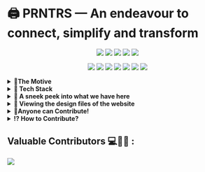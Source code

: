 # 🖨 PRNTRS — An endeavour to connect, simplify and transform

<div align="center">

<a href="https://github.com/Tech-Matrix/PRNTRS/"><img src="https://badges.frapsoft.com/os/v1/open-source.svg?v=103"></a>
<a href="https://github.com/Tech-Matrix/PRNTRS/"><img src="https://img.shields.io/badge/Built%20by-developers%20%3C%2F%3E-0059b3"></a>
<a href="https://github.com/Tech-Matrix/PRNTRS/"><img src="https://img.shields.io/static/v1.svg?label=Contributions&message=Welcome&color=yellow"></a>
<a href="https://github.com/Tech-Matrix/PRNTRS/"><img src="https://img.shields.io/badge/Maintained%3F-yes-brightgreen.svg?v=103"></a>
<a href="#"><img src="https://img.shields.io/badge/license-MIT-blue.svg?v=103"></a>

<a href="https://github.com/Tech-Matrix/PRNTRS/graphs/contributors"><img src="https://img.shields.io/github/contributors/Tech-Matrix/PRNTRS?color=brightgreen"></a>
<a href="https://github.com/Tech-Matrix/PRNTRS/stargazers"><img src="https://img.shields.io/github/stars/Tech-Matrix/PRNTRS?color=0059b3"></a>
<a href="https://github.com/Tech-Matrix/PRNTRS/network/members"><img src="https://img.shields.io/github/forks/Tech-Matrix/PRNTRS?color=yellow"></a>
<a href="https://github.com/Tech-Matrix/PRNTRS/issues"><img src="https://img.shields.io/github/issues/Tech-Matrix/PRNTRS?color=0059b3"></a>
<a href="https://github.com/Tech-Matrix/PRNTRS/issues?q=is%3Aissue+is%3Aclosed"><img src="https://img.shields.io/github/issues-closed-raw/Tech-Matrix/PRNTRS?color=yellow"></a>
<a href="https://github.com/Tech-Matrix/PRNTRS/pulls"><img src="https://img.shields.io/github/issues-pr/Tech-Matrix/PRNTRS?color=brightgreen"></a>
<a href="https://github.com/Tech-Matrix/PRNTRS/pulls?q=is%3Apr+is%3Aclosed"><img src="https://img.shields.io/github/issues-pr-closed-raw/Tech-Matrix/PRNTRS?color=0059b3"></a>

</div>
<details>
  <summary> <strong>🏹The Motive</strong> </summary>
  <br>
PRNTRS is a web application which sends a document from customer to vendor by adding print slots and direct remote communication with the vendor thereby <b>eliminating long wait times</b>, <b>inefficiency and improving the safety of the customers</b> involved.<br><br>

With the **large influx of the rural and semi-urban population to sprawling metropolitan cities** in the hopes of making their once-impossible aspirations a reality, comes the equally daunting challenge of connecting these tens of millions of Indians to the technology they deserve, but can’t dream to afford.<br><br>

It has become increasingly clear over the past few decades that the gap between the urban affluent and the less-fortunate is ever-widening, and doesn’t look to be ceasing in the near future.

**PRNTRS aims to simplify this process for working individuals, students and all those in between.**<br><br>
Read more about motive behind PRNTRS this [**here**](https://medium.com/newolf-society/prntrs-a-simple-and-efficient-approach-to-remote-document-printing-6170fb1cb7cc)<br><br>
 Watch a [**Video Demo**](https://drive.google.com/file/d/1qg76SAA9u1zIOxjDCArnTbPXwHtcCQ1s/view) of the first version here!
</details>

<details>
<summary><strong> 📌 Tech Stack</strong></summary>
  <br>

![image](https://img.shields.io/badge/HTML5-E34F26?style=for-the-badge&logo=html5&logoColor=white) ![image](	https://img.shields.io/badge/CSS3-1572B6?style=for-the-badge&logo=css3&logoColor=white) ![image](https://img.shields.io/badge/JavaScript-323330?style=for-the-badge&logo=javascript&logoColor=F7DF1E) ![image](https://img.shields.io/badge/Node.js-339933?style=for-the-badge&logo=nodedotjs&logoColor=white) ![image](https://img.shields.io/badge/npm-CB3837?style=for-the-badge&logo=npm&logoColor=white) ![image](https://img.shields.io/badge/Express.js-000000?style=for-the-badge&logo=express&logoColor=white) ![image](https://img.shields.io/badge/Bootstrap-563D7C?style=for-the-badge&logo=bootstrap&logoColor=white) ![image](https://img.shields.io/badge/MongoDB-4EA94B?style=for-the-badge&logo=mongodb&logoColor=white) ![image](https://img.shields.io/badge/JWT-000000?style=for-the-badge&logo=JSON%20web%20tokens&logoColor=white)
<br />
</details>

<details>
  <summary><strong>🙈 A sneek peek into what we have here</strong></summary>
<br>

#### Home Page
  
<img src = "https://user-images.githubusercontent.com/73497800/129594127-daad5599-c13a-4d14-a9c5-a7a2e7ca7705.png" width = 400px height = 400px>


#### Vendor Pages

##### Vendor Sign In Page

<img src = "https://user-images.githubusercontent.com/73497800/129594207-cb3c01bd-1e6a-4144-b2ce-1e4455454884.png" width = 400px height = 400px>

##### Vendor Registration Page

<img src = "https://user-images.githubusercontent.com/73497800/129594562-f84dde93-09cd-4a12-ad10-edda5d999d2b.png" width = 400px height = 400px>

##### Vendor Orders List Page
  
<img src = "https://user-images.githubusercontent.com/73497800/129594764-4a54e1ff-b843-4406-a071-d8f3b4dd13f6.png" width = 400px height = 400px>

**Details of Each Order Page**
 
<img src = "https://user-images.githubusercontent.com/73497800/129595001-17890c07-a043-4315-a593-ab03877c8179.png" width = 400px height = 400px>

#### Client Pages
##### Progressive Client Registration Form
 
 https://user-images.githubusercontent.com/44313631/134160324-5b6fdf5a-89c6-4f26-8975-e15cb8ddf007.mp4

 ##### Sign In Page
  
<img src = "https://user-images.githubusercontent.com/73497800/129595244-675b665e-134c-4150-99c1-0174f728bce7.png" width = 400px height = 400px>  
  
 ##### Secure Passwordless Login with SAWO
  
 https://user-images.githubusercontent.com/44313631/134803599-fc872a3d-3ed7-4849-9d65-85104dc56302.mp4

<br />
  
</details>

<details>
  <summary><strong>👀 Viewing the design files of the website</strong></summary>   
  <br>
  <p>To view the .fig webpage design files, simply download the .fig file and import into Figma!</p>
</details>

<details>
  <summary><strong>🤝Anyone can Contribute!</strong></summary>
  <br>
  We want to make contributing to this project as easy and as transparent as possible, whether it's:

Reporting a bug 🐛

Submitting a fix 🔎

Proposing new features 💡

If you wish to contribute to this project, please raise an issue and wait for the project maintainers to approve it or give feedback before making a change.

This documentation contains a set of guidelines to help you during the contribution process. We are happy to welcome all the contributions from anyone willing to improve/add new scripts to this project.
  
</details>
 
<details>
  <summary><strong>⁉ How to Contribute?</strong></summary>

#### 1. Fork this repository
Fork this repository by clicking on the fork button on the top of this page. This will create a copy of this repository in your account.
     
#### 2. Clone the repository
   
   Now clone the **forked repository** to your machine. Go to your GitHub account, open the forked repository, click on the code button and then click the copy to clipboard icon to copy the url of the repo. <br />

   Open your terminal and run the following git command:<br />
   ```
   git clone <url you just copied>
   ```

   For example: <br/>
   ```
   git clone https://github.com/vedanthv/PRNTRS/
   ```
    
   Remember to clone **your forked repository** , not the original one.
    
   #### 3. Create a branch
   
   Change to the repository directory on your computer (if you are not already there):<br />
   ```
   cd PRNTRS
   ```
   
   Now create a branch using the git checkout command: <br />
   ```
   git checkout -b your-new-branch-name
   ```
   
   For example:
   ```
   git checkout -b new-feature
   ```
  
   #### 4. Add the code
   
   #### 5. Commit your changes

   If you go to the project directory and execute the command `git status` in the terminal, you'll see there are changes. <br />
   Add the changed files to the branch you just created using the `git add` command: <br />
   ```
   git add <file name>
   ```

   Now commit those changes using the git commit command:
   ```
   git commit -m "your message"
   ```
  
   #### 6. Push your changes to GitHub
   
   Push your changes using the command `git push`:
   ```
   git push origin <add-your-branch-name>
   ```
   For example:
   ```
   git push origin new-feature
   ```
   
   #### 7. Submit your Pull request for review
   
   ![image](https://user-images.githubusercontent.com/73497800/132095402-2a33defe-072f-45b0-92ea-e2c50f45a2e4.png) <br /><br />
   Go to your forked repository on GitHub and click on the `Compare & pull request` button. <br />

   Submit your Pull Request, after ensuring that the base repository is `Tech-Matrix/PRNTRS` and head repository is  `<your-username>/PRNTRS` <br/><br />
   
   ![image](https://user-images.githubusercontent.com/73497800/132095867-d9f28b23-f63b-429b-a352-3cf0d20a7214.png)
  </details>
  
 ## Valuable Contributors 💻🦹‍♂️ :
  
<a href="https://github.com/Tech-Matrix/PRNTRS/graphs/contributors">
  <img src="https://contributors-img.web.app/image?repo=Tech-Matrix/PRNTRS" />
</a>

